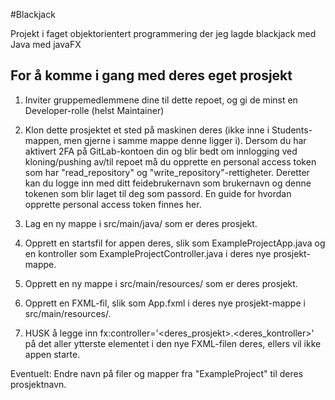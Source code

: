 #Blackjack 

Projekt i faget objektorientert programmering der jeg lagde blackjack med Java med javaFX

## For å komme i gang med deres eget prosjekt

1. Inviter gruppemedlemmene dine til dette repoet, og gi de minst en Developer-rolle (helst Maintainer)

2. Klon dette prosjektet et sted på maskinen deres (ikke inne i Students-mappen, men gjerne i samme mappe denne ligger i). Dersom du har aktivert 2FA på GitLab-kontoen din og blir bedt om innlogging ved kloning/pushing av/til repoet må du opprette en personal access token som har "read_repository" og "write_repository"-rettigheter. Deretter kan du logge inn med ditt feidebrukernavn som brukernavn og denne tokenen som blir laget til deg som passord. En guide for hvordan opprette personal access token finnes her.

3. Lag en ny mappe i src/main/java/ som er deres prosjekt.
4. Opprett en startsfil for appen deres, slik som ExampleProjectApp.java og en kontroller som ExampleProjectController.java i deres nye prosjekt-mappe.
5. Opprett en ny mappe i src/main/resources/ som er deres prosjekt.
6. Opprett en FXML-fil, slik som App.fxml i deres nye prosjekt-mappe i src/main/resources/.
7. HUSK å legge inn fx:controller='<deres_prosjekt>.<deres_kontroller>' på det aller ytterste elementet i den nye FXML-filen deres, ellers vil ikke appen starte.

Eventuelt: Endre navn på filer og mapper fra "ExampleProject" til deres prosjektnavn.
